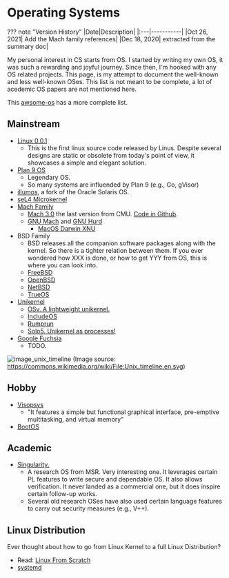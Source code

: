 # Operating Systems

??? note "Version History"
	|Date|Description|
	|:---|-----------|
	|Oct 26, 2021| Add the Mach family references|
	|Dec 18, 2020| extracted from the summary doc|

My personal interest in CS starts from OS.
I started by writing my own OS, it was such a rewarding and joyful journey.
Since then, I'm hooked with any OS related projects.
This page, is my attempt to document the well-known and less well-known OSes.
This list is not meant to be complete, a lot of acedemic OS papers are not mentioned here.

This [awsome-os](https://github.com/jubalh/awesome-os) has a more complete list.

## Mainstream

- [Linux 0.0.1](https://github.com/lastweek/linux-0.01)
	- This is the first linux source code released by Linus.
	  Despite several designs are static
	  or obsolete from today's point of view, it showcases a simple and elegant solution.
- [Plan 9 OS](https://github.com/lastweek/source-plan9)
	- Legendary OS.
	- So many systems are influended by Plan 9 (e.g., Go, gVisor)
- [illumos](https://github.com/lastweek/source-illumos-gate), a fork of the Oracle Solaris OS.
- [seL4 Microkernel](https://github.com/lastweek/source-seL4)
- [Mach Family](https://en.wikipedia.org/wiki/Mach_(kernel))
	- [Mach 3.0](https://www.cs.cmu.edu/afs/cs/project/mach/public/www/sources/sources_top.html) the last version from CMU. [Code in Github](https://github.com/lastweek/source-mach).
	- [GNU Mach](https://en.wikipedia.org/wiki/GNU_Mach) and [GNU Hurd](https://en.wikipedia.org/wiki/GNU_Hurd)
        - [MacOS Darwin XNU](https://github.com/lastweek/source-darwin-xnu)
- BSD Family
	- BSD releases all the companion software packages along with the kernel.
	  So there is a tighter relation between them.
	  If you ever wondered how XXX is done, or how to get YYY from OS, this is where you can look into.
	- [FreeBSD](https://github.com/lastweek/source-freebsd)
	- [OpenBSD](https://github.com/openbsd/src)
	- [NetBSD](https://github.com/NetBSD/src)
	- [TrueOS](https://github.com/trueos/trueos)
- [Unikernel](http://unikernel.org/)
	- [OSv. A lightweight unikernel.](https://github.com/lastweek/source-osv)
	- [IncludeOS](https://github.com/lastweek/source-IncludeOS)
	- [Rumprun](https://github.com/lastweek/source-rumprun)
	- [Solo5. Unikernel as processes!](https://github.com/lastweek/source-solo5)
- [Google Fuchsia](https://fuchsia.dev/)
	- TODO.

![image_unix_timeline](../../images/unix_timeline.png)
(Image source: https://commons.wikimedia.org/wiki/File:Unix_timeline.en.svg)

## Hobby

- [Visopsys](https://visopsys.org/)
	- "It features a simple but functional graphical interface, pre-emptive multitasking, and virtual memory"
- [BootOS](https://github.com/nanochess/bootOS)

## Academic

- [Singularity.](https://github.com/lastweek/source-singularity)
	- A research OS from MSR. Very interesting one.
	  It leverages certain PL features to write secure and dependable OS.
	  It also allows verification. It never landed as a commercial one,
	  but it does inspire certain follow-up works.
	- Several old research OSes have also used certain language features
	to carry out security measures (e.g., V++).

## Linux Distribution

Ever thought about how to go from Linux Kernel to a full Linux Distribution?

- Read: [Linux From Scratch](http://www.linuxfromscratch.org/lfs/view/10.0/)
- [systemd](https://systemd.io/)

